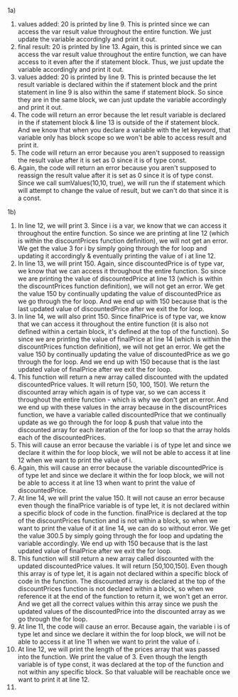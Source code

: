 1a)  
  1) values added: 20 is printed by line 9. This is printed since we can access the var result value throughout the entire function. We just update the variable accordingly and print it out.
  2) final result: 20 is printed by line 13. Again, this is printed since we can access the var result value throughout the entire function, we can have access to it even after the if statement block. Thus, we just update the variable accordingly and print it out.
  3) values added: 20 is printed by line 9. This is printed because the let result variable is declared within the if statement block and the print statement in line 9 is also within the same if statement block. So since they are in the same block, we can just update the variable accordingly and print it out. 
  4) The code will return an error because the let result variable is declared in the if statement block & line 13 is outside of the if statement block. And we know that when you declare a variable with the let keyword, that variable only has block scope so we won't be able to access result and print it.  
  5) The code will return an error because you aren't supposed to reassign the result value after it is set as 0 since it is of type const.   
  6) Again, the code will return an error because you aren't supposed to reassign the result value after it is set as 0 since it is of type const. Since we call sumValues(10,10, true), we will run the if statement which will attempt to change the value of result, but we can't do that since it is a const.  

1b) 
  1) In line 12, we will print 3. Since i is a var, we know that we can access it throughout the entire function. So since we are printing at line 12 (which is within the discountPrices function definition), we will not get an error. We get the value 3 for i by simply going through the for loop and updating it accordingly & eventually printing the value of i at line 12. 
  2) In line 13, we will print 150. Again, since discountedPrice is of type var, we know that we can access it throughout the entire function. So since we are printing the value of discountedPrice at line 13 (which is within the discountPrices function definition), we will not get an error. We get the value 150 by continually updating the value of discountedPrice as we go through the for loop. And we end up with 150 because that is the last updated value of discountedPrice after we exit the for loop.
  3) In line 14, we will also print 150. Since finalPrice is of type var, we know that we can access it throughout the entire function (it is also not defined within a certain block, it's defined at the top of the function). So since we are printing the value of finalPrice at line 14 (which is within the discountPrices function definition), we will not get an error. We get the value 150 by continually updating the value of discountedPrice as we go through the for loop. And we end up with 150 because that is the last updated value of finalPrice after we exit the for loop.
  4) This function will return a new array called discounted with the updated discountedPrice values. It will return [50, 100, 150]. We return the discounted array which again is of type var, so we can access it throughout the entire function - which is why we don't get an error. And we end up with these values in the array because in the discountPrices function, we have a variable called discountedPrice that we continually update as we go through the for loop & push that value into the discounted array for each iteration of the for loop so that the array holds each of the discountedPrices.
  5) This will cause an error because the variable i is of type let and since we declare it within the for loop block, we will not be able to access it at line 12 when we want to print the value of i. 
  6)  Again, this will cause an error because the variable discountedPrice is of type let and since we declare it within the for loop block, we will not be able to access it at line 13 when want to print the value of discountedPrice.
  7)  At line 14, we will print the value 150. It will not cause an error because even though the finalPrice variable is of type let, it is not declared within a specific block of code in the function. finalPrice is declared at the top of the discountPrices function and is not within a block, so when we want to print the value of it at line 14, we can do so without error. We get the value 300.5 by simply going through the for loop and updating the variable accordingly. We end up with 150 because that is the last updated value of finalPrice after we exit the for loop.
  8) This function will still return a new array called discounted with the updated discountedPrice values. It will return [50,100,150]. Even though this array is of type let, it is again not declared within a specific block of code in the function. The discounted array is declared at the top of the discountPrices function is not declared within a block, so when we reference it at the end of the function to return it, we won't get an error. And we get all the correct values within this array since we push the updated values of the discountedPrice into the discounted array as we go through the for loop.
  9) At line 11, the code will cause an error. Because again, the variable i is of type let and since we declare it within the for loop block, we will not be able to access it at line 11 when we want to print the value of i. 
  10) At line 12, we will print the length of the prices array that was passed into the function. We print the value of 3. Even though the length variable is of type const, it was declared at the top of the function and not within any specific block. So that valuable will be reachable once we want to print it at line 12. 
  11) 

  
